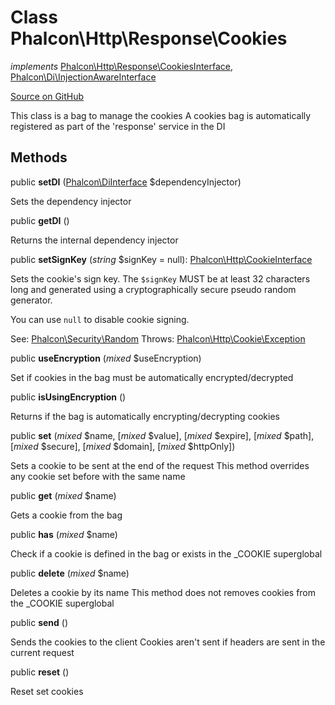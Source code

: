 # Class **Phalcon\\Http\\Response\\Cookies**

*implements* [Phalcon\Http\Response\CookiesInterface](/[[language]]/[[version]]/api/Phalcon_Http_Response_CookiesInterface), [Phalcon\Di\InjectionAwareInterface](/[[language]]/[[version]]/api/Phalcon_Di_InjectionAwareInterface)

<a href="https://github.com/phalcon/cphalcon/blob/master/phalcon/http/response/cookies.zep" class="btn btn-default btn-sm">Source on GitHub</a>

This class is a bag to manage the cookies A cookies bag is automatically registered as part of the 'response' service in the DI

## Methods

public **setDI** ([Phalcon\DiInterface](/[[language]]/[[version]]/api/Phalcon_DiInterface) $dependencyInjector)

Sets the dependency injector

public **getDI** ()

Returns the internal dependency injector

public **setSignKey** (*string* $signKey = null): [Phalcon\Http\CookieInterface](/[[language]]/[[version]]/api/Phalcon_Http_CookieInterface)

Sets the cookie's sign key. The `$signKey` MUST be at least 32 characters long and generated using a cryptographically secure pseudo random generator.

You can use `null` to disable cookie signing.

See: [Phalcon\Security\Random](/[[language]]/[[version]]/api/Phalcon_Security_Random) Throws: [Phalcon\Http\Cookie\Exception](/[[language]]/[[version]]/api/Phalcon_Http_Cookie_Exception)

public **useEncryption** (*mixed* $useEncryption)

Set if cookies in the bag must be automatically encrypted/decrypted

public **isUsingEncryption** ()

Returns if the bag is automatically encrypting/decrypting cookies

public **set** (*mixed* $name, [*mixed* $value], [*mixed* $expire], [*mixed* $path], [*mixed* $secure], [*mixed* $domain], [*mixed* $httpOnly])

Sets a cookie to be sent at the end of the request This method overrides any cookie set before with the same name

public **get** (*mixed* $name)

Gets a cookie from the bag

public **has** (*mixed* $name)

Check if a cookie is defined in the bag or exists in the _COOKIE superglobal

public **delete** (*mixed* $name)

Deletes a cookie by its name This method does not removes cookies from the _COOKIE superglobal

public **send** ()

Sends the cookies to the client Cookies aren't sent if headers are sent in the current request

public **reset** ()

Reset set cookies